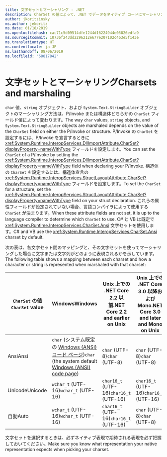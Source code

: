 ```yaml
---
title: 文字セットとマーシャリング - .NET
description: CharSet の値によって、.NET でデータをネイティブ コードにマーシャリングする方法がどのように変わるかについて説明します。
author: jkoritzinsky
ms.author: jekoritz
ms.date: 01/18/2019
ms.openlocfilehash: cac71c5d09514dfe1244d16224944e05826edfa9
ms.sourcegitcommit: 10736f243dd2296212e677e207102c463e5f143e
ms.translationtype: HT
ms.contentlocale: ja-JP
ms.lasthandoff: 08/06/2019
ms.locfileid: "68817842"
---
```

# <a name="charsets-and-marshaling"></a><span data-ttu-id="38c25-103">文字セットとマーシャリング</span><span class="sxs-lookup"><span data-stu-id="38c25-103">Charsets and marshaling</span></span>

<span data-ttu-id="38c25-104">`char` 値、`string` オブジェクト、および `System.Text.StringBuilder` オブジェクトのマーシャリング方法は、P/Invoke または構造体どちらかの `CharSet` フィールド値によって変わります。</span><span class="sxs-lookup"><span data-stu-id="38c25-104">The way `char` values, `string` objects, and `System.Text.StringBuilder` objects are marshaled depends on the value of the `CharSet` field on either the P/Invoke or structure.</span></span> <span data-ttu-id="38c25-105">P/Invoke の `CharSet` を設定するには、P/Invoke を宣言するときに <xref:System.Runtime.InteropServices.DllImportAttribute.CharSet?displayProperty=nameWithType> フィールドを設定します。</span><span class="sxs-lookup"><span data-stu-id="38c25-105">You can set the `CharSet` of a P/Invoke by setting the <xref:System.Runtime.InteropServices.DllImportAttribute.CharSet?displayProperty=nameWithType> field when declaring your P/Invoke.</span></span> <span data-ttu-id="38c25-106">構造体の `CharSet` を設定するには、構造体宣言の <xref:System.Runtime.InteropServices.StructLayoutAttribute.CharSet?displayProperty=nameWithType> フィールドを設定します。</span><span class="sxs-lookup"><span data-stu-id="38c25-106">To set the `CharSet` for a structure, set the <xref:System.Runtime.InteropServices.StructLayoutAttribute.CharSet?displayProperty=nameWithType> field on your struct declaration.</span></span> <span data-ttu-id="38c25-107">これらの属性フィールドが設定されていない場合、言語コンパイラによって使用する `CharSet` が決まります。</span><span class="sxs-lookup"><span data-stu-id="38c25-107">When these attribute fields are not set, it is up to the language compiler to determine which `CharSet` to use.</span></span> <span data-ttu-id="38c25-108">C# と VB は既定で <xref:System.Runtime.InteropServices.CharSet.Ansi> 文字セットを使用します。</span><span class="sxs-lookup"><span data-stu-id="38c25-108">C# and VB use the <xref:System.Runtime.InteropServices.CharSet.Ansi> charset by default.</span></span>

<span data-ttu-id="38c25-109">次の表は、各文字セット間のマッピングと、その文字セットを使ってマーシャリングした場合に文字または文字列がどのように表現されるかを示しています。</span><span class="sxs-lookup"><span data-stu-id="38c25-109">The following table shows a mapping between each charset and how a character or string is represented when marshaled with that charset:</span></span>

| <span data-ttu-id="38c25-110">`CharSet` の値</span><span class="sxs-lookup"><span data-stu-id="38c25-110">`CharSet` value</span></span> | <span data-ttu-id="38c25-111">Windows</span><span class="sxs-lookup"><span data-stu-id="38c25-111">Windows</span></span>            | <span data-ttu-id="38c25-112">Unix 上での .NET Core 2.2 以前</span><span class="sxs-lookup"><span data-stu-id="38c25-112">.NET Core 2.2 and earlier on Unix</span></span> | <span data-ttu-id="38c25-113">Unix 上での .NET Core 3.0 以降および Mono</span><span class="sxs-lookup"><span data-stu-id="38c25-113">.NET Core 3.0 and later and Mono on Unix</span></span> |
|-----------------|--------------------|-----------------------------------|------------------------------------------|
| <span data-ttu-id="38c25-114">Ansi</span><span class="sxs-lookup"><span data-stu-id="38c25-114">Ansi</span></span>            | <span data-ttu-id="38c25-115">`char` (システム既定の [Windows (ANSI) コード ページ](/windows/win32/intl/code-pages))</span><span class="sxs-lookup"><span data-stu-id="38c25-115">`char` (the system default [Windows (ANSI) code page](/windows/win32/intl/code-pages))</span></span>      | <span data-ttu-id="38c25-116">`char` (UTF-8)</span><span class="sxs-lookup"><span data-stu-id="38c25-116">`char` (UTF-8)</span></span>                    | <span data-ttu-id="38c25-117">`char` (UTF-8)</span><span class="sxs-lookup"><span data-stu-id="38c25-117">`char` (UTF-8)</span></span>                           |
| <span data-ttu-id="38c25-118">Unicode</span><span class="sxs-lookup"><span data-stu-id="38c25-118">Unicode</span></span>         | <span data-ttu-id="38c25-119">`wchar_t` (UTF-16)</span><span class="sxs-lookup"><span data-stu-id="38c25-119">`wchar_t` (UTF-16)</span></span> | <span data-ttu-id="38c25-120">`char16_t` (UTF-16)</span><span class="sxs-lookup"><span data-stu-id="38c25-120">`char16_t` (UTF-16)</span></span>               | <span data-ttu-id="38c25-121">`char16_t` (UTF-16)</span><span class="sxs-lookup"><span data-stu-id="38c25-121">`char16_t` (UTF-16)</span></span>                      |
| <span data-ttu-id="38c25-122">自動</span><span class="sxs-lookup"><span data-stu-id="38c25-122">Auto</span></span>            | <span data-ttu-id="38c25-123">`wchar_t` (UTF-16)</span><span class="sxs-lookup"><span data-stu-id="38c25-123">`wchar_t` (UTF-16)</span></span> | <span data-ttu-id="38c25-124">`char16_t` (UTF-16)</span><span class="sxs-lookup"><span data-stu-id="38c25-124">`char16_t` (UTF-16)</span></span>               | <span data-ttu-id="38c25-125">`char` (UTF-8)</span><span class="sxs-lookup"><span data-stu-id="38c25-125">`char` (UTF-8)</span></span>                           |

<span data-ttu-id="38c25-126">文字セットを選択するときは、必ずネイティブ表現で期待される表現を必ず把握しておいてください。</span><span class="sxs-lookup"><span data-stu-id="38c25-126">Make sure you know what representation your native representation expects when picking your charset.</span></span>
